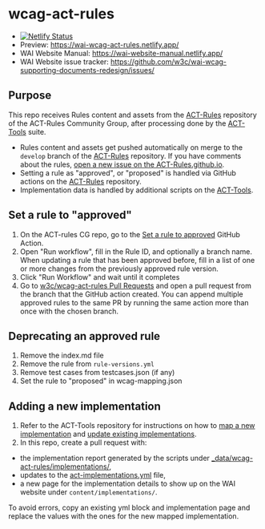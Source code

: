# wcag-act-rules

- [![Netlify Status](https://api.netlify.com/api/v1/badges/f053b1b3-85d4-4105-926b-9b30bebe83c0/deploy-status)](https://app.netlify.com/sites/wai-wcag-act-rules/deploys)
- Preview: https://wai-wcag-act-rules.netlify.app/
- WAI Website Manual: https://wai-website-manual.netlify.app/
- WAI Website issue tracker: https://github.com/w3c/wai-wcag-supporting-documents-redesign/issues/

## Purpose

This repo receives Rules content and assets from the [ACT-Rules](https://github.com/act-rules/act-rules.github.io/) repository of the ACT-Rules Community Group, after processing done by the [ACT-Tools](https://github.com/act-rules/act-tools/) suite.

- Rules content and assets get pushed automatically on merge to the `develop` branch of the [ACT-Rules](https://github.com/act-rules/act-rules.github.io/) repository. If you have comments about the rules, [open a new issue on the ACT-Rules.github.io](https://www.github.com/act-rules/act-rules.github.io/issues/new/choose/).
- Setting a rule as "approved", or "proposed" is handled via GitHub actions on the [ACT-Rules](https://github.com/act-rules/act-rules.github.io/) repository.
- Implementation data is handled by additional scripts on the [ACT-Tools](https://github.com/act-rules/act-tools/).

## Set a rule to "approved"

1. On the ACT-rules CG repo, go to the [Set a rule to approved](https://github.com/act-rules/act-rules.github.io/actions/workflows/approve-rule.yml) GitHub Action.
2. Open "Run workflow", fill in the Rule ID, and optionally a branch name. When updating a rule that has been approved before, fill in a list of one or more changes from the previously approved rule version. 
3. Click "Run Workflow" and wait until it completes
4. Go to [w3c/wcag-act-rules Pull Requests](https://github.com/w3c/wcag-act-rules/pulls) and open a pull request from the branch that the GitHub action created.
    You can append multiple approved rules to the same PR by running the same action more than once with the chosen branch.

## Deprecating an approved rule

1. Remove the index.md file
2. Remove the rule from `rule-versions.yml`
3. Remove test cases from testcases.json (if any)
4. Set the rule to "proposed" in wcag-mapping.json

## Adding a new implementation

1. Refer to the ACT-Tools repository for instructions on how to [map a new implementation](https://github.com/act-rules/act-tools/#map-an-implementation) and [update existing implementations](https://github.com/act-rules/act-tools/#implementation-batch-update). 
2. In this repo, create a pull request with:
  - the implementation report generated by the scripts under [_data/wcag-act-rules/implementations/](https://github.com/w3c/wcag-act-rules/tree/main/_data/wcag-act-rules/implementations/),
  - updates to the [act-implementations.yml](https://github.com/w3c/wcag-act-rules/tree/main/_data/wcag-act-rules/act-implementations.yml) file,
  - a new page for the implementation details to show up on the WAI website under `content/implementations/`. 

  To avoid errors, copy an existing yml block and implementation page and replace the values with the ones for the new mapped implementation.
